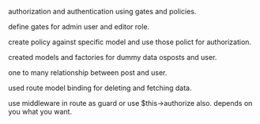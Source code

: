 authorization and authentication using gates and policies.

define gates for admin user and editor role.

create policy against specific model and use those polict for authorization.

created models and factories for dummy data osposts and user.

one to many relationship between post and user.

used route model binding for deleting and fetching data.

use middleware in route as guard or use $this->authorize also. depends on you what you want.
